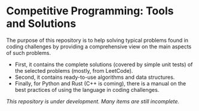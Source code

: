 # Competitive Programming: Tools and Solutions

The purpose of this repository is to help solving typical problems found in coding challenges
by providing a comprehensive view on the main aspects of such problems.

* First, it contains the complete solutions (covered by simple unit tests) of the selected problems (mostly, from LeetCode).
* Second, it contains ready-to-use algorithms and data structures.
* Finally, for Python and Rust (C++ is coming), there is a manual on the best practices of using the language in coding challenges.

*This repository is under development. Many items are still incomplete.*
